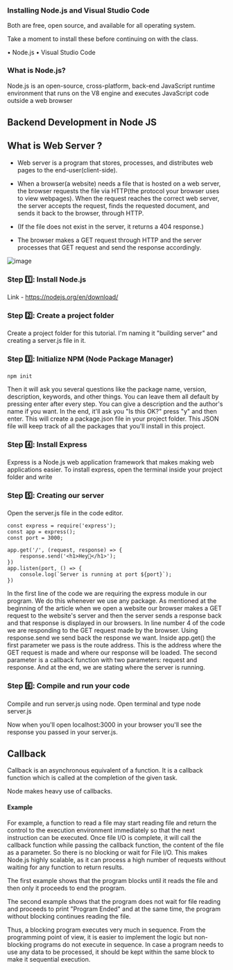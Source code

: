 

### Installing Node.js and Visual Studio Code

Both are free, open source, and available for all operating system.

Take a moment to install these before continuing on with the class.

• Node.js
• Visual Studio Code


### What is Node.js?

Node.js is an open-source, cross-platform, back-end JavaScript runtime environment that runs on the V8 engine and executes JavaScript code outside a web browser


## Backend Development in Node JS 


## What is Web Server ? 

* Web server is a program that stores, processes, and distributes web pages to the end-user(client-side).

* When a browser(a website) needs a file that is hosted on a web server, the browser requests the file via HTTP(the protocol your browser uses to view webpages). When the request reaches the correct web server, the server accepts the request, finds the requested document, and sends it back to the browser, through HTTP.

* (If the file does not exist in the server, it returns a 404 response.) 

* The browser makes a GET request through HTTP and the server processes that GET request and send the response accordingly.

![image](https://user-images.githubusercontent.com/11299574/167445807-229c1a78-20d2-4495-9352-5aeace0bc5d3.png)


 ### Step 1️⃣: Install Node.js

 Link - https://nodejs.org/en/download/

 ### Step 2️⃣: Create a project folder

Create a project folder for this tutorial. I'm naming it "building server" and creating a server.js file in it.

### Step 3️⃣: Initialize NPM (Node Package Manager)
 
```
npm init
```

Then it will ask you several questions like the package name, version, description, keywords, and other things. 
You can leave them all default by pressing enter after every step. 
You can give a description and the author's name if you want.
In the end, it'll ask you "Is this OK?" press "y" and then enter.
This will create a package.json file in your project folder. 
This JSON file will keep track of all the packages that you'll install in this project.

### Step 4️⃣: Install Express

Express is a Node.js web application framework that makes making web applications easier. 
To install express, open the terminal inside your project folder and write

### Step 5️⃣: Creating our server

 Open the server.js file in the code editor.

 ```
 const express = require('express');
const app = express();
const port = 3000;

app.get('/', (request, response) => {
     response.send('<h1>Hey👋</h1>');
})
app.listen(port, () => {
     console.log(`Server is running at port ${port}`);
})
 ```

In the first line of the code we are requiring the express module in our program. 
We do this whenever we use any package.
As mentioned at the beginning of the article when we open a website our browser makes a GET request to the website's server and then the server sends a response back and that response is displayed in our browsers.
In line number 4 of the code we are responding to the GET request made by the browser. 
Using response.send we send back the response we want.
Inside app.get() the first parameter we pass is the route address. 
This is the address where the GET request is made and where our response will be loaded.
The second parameter is a callback function with two parameters: request and response.
And at the end, we are stating where the server is running.

### Step 6️⃣: Compile and run your code

Compile and run server.js using node. Open terminal and type node server.js

Now when you'll open localhost:3000 in your browser you'll see the response you passed in your server.js.



## Callback 

Callback is an asynchronous equivalent of a function. It is a callback function which is called at the completion of the given task. 

Node makes heavy use of callbacks. 


####  Example 

For example, a function to read a file may start reading file and return the control to the execution environment immediately so that the next instruction can be executed. Once file I/O is complete, it will call the callback function while passing the callback function, the content of the file as a parameter. So there is no blocking or wait for File I/O. This makes Node.js highly scalable, as it can process a high number of requests without waiting for any function to return results.


The first example shows that the program blocks until it reads the file and then only it proceeds to end the program.

The second example shows that the program does not wait for file reading and proceeds to print "Program Ended" and at the same time, the program without blocking continues reading the file.

Thus, a blocking program executes very much in sequence. From the programming point of view, it is easier to implement the logic but non-blocking programs do not execute in sequence. In case a program needs to use any data to be processed, it should be kept within the same block to make it sequential execution.